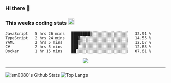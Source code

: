 ### Hi there 👋

<!--START_SECTION:giphy-->
<!--END_SECTION:giphy-->

### This weeks coding stats <img src="https://media1.giphy.com/media/LmNwrBhejkK9EFP504/giphy.gif?cid=ecf05e4723nsktnyyj53u162g7cy5rjqfg6gz06kxdg5y55g&rid=giphy.gif" width="20" height="20" />
<!--START_SECTION:waka-->
```text
JavaScript   5 hrs 26 mins   ████████▒░░░░░░░░░░░░░░░░   32.91 % 
TypeScript   2 hrs 24 mins   ███▓░░░░░░░░░░░░░░░░░░░░░   14.55 % 
YAML         2 hrs 5 mins    ███▒░░░░░░░░░░░░░░░░░░░░░   12.67 % 
C#           2 hrs 5 mins    ███░░░░░░░░░░░░░░░░░░░░░░   12.63 % 
Docker       1 hr 15 mins    ██░░░░░░░░░░░░░░░░░░░░░░░   07.61 % 
```
<!--END_SECTION:waka-->

<!--START_SECTION:comicstrip-->
<p align="center">
 <a href="https://xkcd.com/">
 <img src="https://imgs.xkcd.com/comics/contiguous_41_states.png" />
</a>
</p>
<!--END_SECTION:comicstrip-->

---

![ism0080's Github Stats](https://github-readme-stats.vercel.app/api?username=ism0080&show_icons=true%hide_border=true&hide=issues)
![Top Langs](https://github-readme-stats.vercel.app/api/top-langs/?username=ism0080&layout=compact)

<!--
**ism0080/ism0080** is a ✨ _special_ ✨ repository because its `README.md` (this file) appears on your GitHub profile.

Here are some ideas to get you started:

- 🔭 I’m currently working on ...
- 🌱 I’m currently learning ...
- 👯 I’m looking to collaborate on ...
- 🤔 I’m looking for help with ...
- 💬 Ask me about ...
- 📫 How to reach me: ...
- 😄 Pronouns: ...
- ⚡ Fun fact: ...
-->
